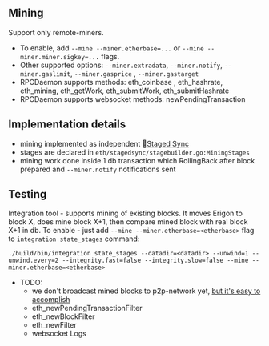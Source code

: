 ## Mining

Support only remote-miners.

* To enable, add `--mine --miner.etherbase=...` or `--mine --miner.miner.sigkey=...` flags.
* Other supported options: `--miner.extradata`, `--miner.notify`, `--miner.gaslimit`, `--miner.gasprice`
  , `--miner.gastarget`
* RPCDaemon supports methods: eth_coinbase , eth_hashrate, eth_mining, eth_getWork, eth_submitWork, eth_submitHashrate
* RPCDaemon supports websocket methods: newPendingTransaction

## Implementation details

* mining implemented as independent 🔬[Staged Sync](/eth/stagedsync/)
* stages are declared in `eth/stagedsync/stagebuilder.go:MiningStages`
* mining work done inside 1 db transaction which RollingBack after block prepared and `--miner.notify` notifications
  sent

## Testing

Integration tool - supports mining of existing blocks. It moves Erigon to block X, does mine block X+1, then compare
mined block with real block X+1 in db. To enable - just add `--mine --miner.etherbase=<etherbase>` flag
to `integration state_stages` command:

```
./build/bin/integration state_stages --datadir=<datadir> --unwind=1 --unwind.every=2 --integrity.fast=false --integrity.slow=false --mine --miner.etherbase=<etherbase>
```

* TODO:
  + we don't broadcast mined blocks to p2p-network yet, [but it's easy to accomplish](https://github.com/ledgerwatch/erigon/blob/9b8cdc0f2289a7cef78218a15043de5bdff4465e/eth/downloader/downloader.go#L673)
  + eth_newPendingTransactionFilter
  + eth_newBlockFilter
  + eth_newFilter
  + websocket Logs
